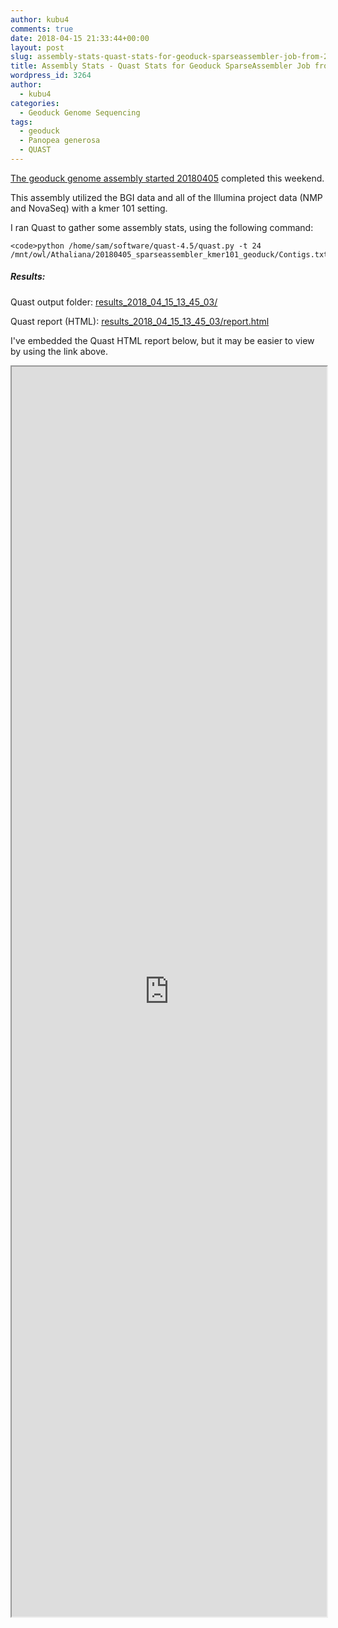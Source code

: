 ```yaml
---
author: kubu4
comments: true
date: 2018-04-15 21:33:44+00:00
layout: post
slug: assembly-stats-quast-stats-for-geoduck-sparseassembler-job-from-20180405
title: Assembly Stats - Quast Stats for Geoduck SparseAssembler Job from 20180405
wordpress_id: 3264
author:
  - kubu4
categories:
  - Geoduck Genome Sequencing
tags:
  - geoduck
  - Panopea generosa
  - QUAST
---
```


[The geoduck genome assembly started 20180405](https://robertslab.github.io/sams-notebook/2018/04/05/genome-assembly-sparseassembler-geoduck-genomic-data-kmer101.html) completed this weekend.

This assembly utilized the BGI data and all of the Illumina project data (NMP and NovaSeq) with a kmer 101 setting.

I ran Quast to gather some assembly stats, using the following command:


    
    <code>python /home/sam/software/quast-4.5/quast.py -t 24 /mnt/owl/Athaliana/20180405_sparseassembler_kmer101_geoduck/Contigs.txt</code>





##### Results:



Quast output folder: [results_2018_04_15_13_45_03/](https://owl.fish.washington.edu/Athaliana/quast_results/results_2018_04_15_13_45_03/)

Quast report (HTML): [results_2018_04_15_13_45_03/report.html](https://owl.fish.washington.edu/Athaliana/quast_results/results_2018_04_15_13_45_03/report.html)

I've embedded the Quast HTML report below, but it may be easier to view by using the link above.

<iframe src="https://owl.fish.washington.edu/Athaliana/quast_results/results_2018_04_15_13_45_03/report.html" width="100%" height="2000" scrolling="yes"></iframe>
